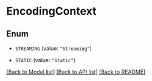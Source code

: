 # EncodingContext

## Enum


* `STREAMING` (value: `"Streaming"`)

* `STATIC` (value: `"Static"`)


[[Back to Model list]](../README.md#documentation-for-models) [[Back to API list]](../README.md#documentation-for-api-endpoints) [[Back to README]](../README.md)


